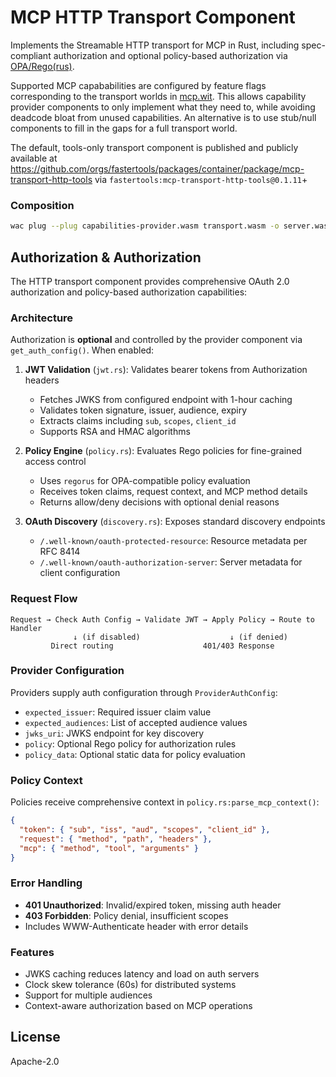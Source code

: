 # MCP HTTP Transport Component

Implements the Streamable HTTP transport for MCP in Rust, including spec-compliant authorization and optional policy-based authorization via [OPA/Rego(rus)](https://github.com/microsoft/regorus).

Supported MCP capababilities are configured by feature flags corresponding to the transport worlds in [mcp.wit](/wit/mcp.wit). This allows capability provider components to only implement what they need to, while avoiding deadcode bloat from unused capabilities. An alternative is to use stub/null components to fill in the gaps for a full transport world.

The default, tools-only transport component is published and publicly available at https://github.com/orgs/fastertools/packages/container/package/mcp-transport-http-tools via `fastertools:mcp-transport-http-tools@0.1.11`+

### Composition

```bash
wac plug --plug capabilities-provider.wasm transport.wasm -o server.wasm
```

## Authorization & Authorization

The HTTP transport component provides comprehensive OAuth 2.0 authorization and policy-based authorization capabilities:

### Architecture

Authorization is **optional** and controlled by the provider component via `get_auth_config()`. When enabled:

1. **JWT Validation** (`jwt.rs`): Validates bearer tokens from Authorization headers
   - Fetches JWKS from configured endpoint with 1-hour caching
   - Validates token signature, issuer, audience, expiry
   - Extracts claims including `sub`, `scopes`, `client_id`
   - Supports RSA and HMAC algorithms

2. **Policy Engine** (`policy.rs`): Evaluates Rego policies for fine-grained access control
   - Uses `regorus` for OPA-compatible policy evaluation
   - Receives token claims, request context, and MCP method details
   - Returns allow/deny decisions with optional denial reasons

3. **OAuth Discovery** (`discovery.rs`): Exposes standard discovery endpoints
   - `/.well-known/oauth-protected-resource`: Resource metadata per RFC 8414
   - `/.well-known/oauth-authorization-server`: Server metadata for client configuration

### Request Flow

```
Request → Check Auth Config → Validate JWT → Apply Policy → Route to Handler
              ↓ (if disabled)                    ↓ (if denied)
         Direct routing                    401/403 Response
```

### Provider Configuration

Providers supply auth configuration through `ProviderAuthConfig`:
- `expected_issuer`: Required issuer claim value
- `expected_audiences`: List of accepted audience values  
- `jwks_uri`: JWKS endpoint for key discovery
- `policy`: Optional Rego policy for authorization rules
- `policy_data`: Optional static data for policy evaluation

### Policy Context

Policies receive comprehensive context in `policy.rs:parse_mcp_context()`:
```json
{
  "token": { "sub", "iss", "aud", "scopes", "client_id" },
  "request": { "method", "path", "headers" },
  "mcp": { "method", "tool", "arguments" }
}
```

### Error Handling

- **401 Unauthorized**: Invalid/expired token, missing auth header
- **403 Forbidden**: Policy denial, insufficient scopes
- Includes WWW-Authenticate header with error details

### Features

- JWKS caching reduces latency and load on auth servers
- Clock skew tolerance (60s) for distributed systems
- Support for multiple audiences
- Context-aware authorization based on MCP operations

## License

Apache-2.0